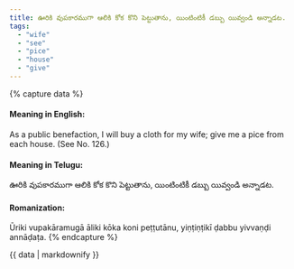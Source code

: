 ```yaml
---
title: ఊరికి వుపకారముగా ఆలికి కోక కొని పెట్టుతాను, యింటింటికీ డబ్బు యివ్వండి అన్నాడట.
tags:
  - "wife"
  - "see"
  - "pice"
  - "house"
  - "give"
---
```


{% capture data %}
#### Meaning in English:
As a public benefaction, I will buy a cloth for my wife; give me a pice from each house.
(See No. 126.)

#### Meaning in Telugu:
ఊరికి వుపకారముగా ఆలికి కోక కొని పెట్టుతాను, యింటింటికీ డబ్బు యివ్వండి అన్నాడట.

#### Romanization:
Ūriki vupakāramugā āliki kōka koni peṭṭutānu, yiṇṭiṇṭikī ḍabbu yivvaṇḍi annāḍaṭa.
{% endcapture %}

{{ data | markdownify }}

